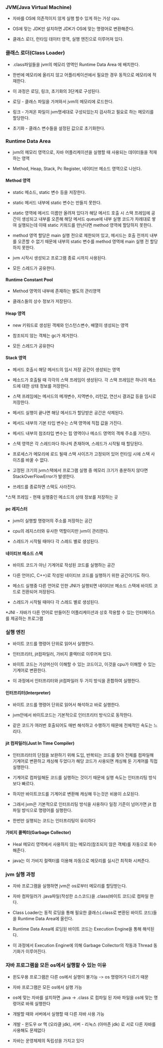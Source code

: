 ### JVM(Java Virtual Machine)

* 자바를 OS에 의존적이지 않게 실행 할수 있게 하는 가상 cpu.

* OS에 맞는 JDK만 설치하면 JDK가 OS에 맞는 명령어로 변환해준다.

* 클래스 로더, 런타임 데이터 영역, 실행 엔진으로 이루어져 있다.


### 클래스 로더(Class Loader)

* .class파일들을 jvm의 메모리 영역인 Runtime Data Area 에 배치한다.

* 한번에 메모리에 올리지 않고 어플리케이션에서 필요한 경우 동적으로 메모리에 적재한다.

* 이 과정은 로딩, 링크, 초기화의 3단계로 구성된다.

* 로딩 - 클래스 파일을 가져와서 jvm의 메모리에 로드한다.

* 링크 - 가져온 파일이 jvm명세대로 구성되있는지 검사하고 필요로 하는 메모리를 할당한다.

* 초기화 - 클래스 변수들을 설정된 값으로 초기화한다.


### Runtime Data Area

* jvm의 메모리 영역으로, 자바 어플리케이션을 실행할 때 사용되는 데이터들을 적재하는 영역

* Method, Heap, Stack, Pc Register, 네이티브 메소드 영역으로 나뉜다.


#### Method 영역

* static 메소드, static 변수 등을 저장한다.

* static 메서드 내부에 static 변수는 만들지 못한다.

* static 영역에 메서드 이름만 올려져 있다가 해당 메서드 호출 시 스택 프레임에 공간이 생성되고 내부를 오픈해 해당 메서드 queue에 내부 실행 코드가 차례대로 쌓여 실행되는데 이때 static 키워드를 만난다면 method 영역에 할당하지 못한다.

* method 영역 할당은 main 실행 전으로 제한되어 있고, 메서드는 호출 전까지 내부를 오픈할 수 없기 때문에 내부의 static 변수를 method 영역에 main 실행 전 할당하지 못한다.

* jvm 시작시 생성되고 프로그램 종료 시까지 사용된다.

* 모든 스레드가 공유한다.


#### Runtime Constant Pool

* Method 영역의 내부에 존재하는 별도의 관리영역

* 클래스들의 상수 정보가 저장된다.


#### Heap 영역

* new 키워드로 생성된 객체와 인스턴스변수, 배열이 생성되는 영역

* 참조되지 않는 객체는 gc가 제거한다.

* 모든 스레드가 공유한다


#### Stack 영역

* 메서드 호출시 해당 메서드의 임시 저장 공간이 생성되는 영역

* 메소드가 호출될 때 각각의 스택 프레임이 생성된다. 각 스택 프레임은 하나의 메소드에 대한 상태 정보를 저장한다.

* 스택 프레임에는 메서드의 메개변수, 지역변수, 리턴값, 연산시 결과값 등을 임시로 저장한다.

* 메서드 실행이 끝나면 해당 메서드가 할당받은 공간은 삭제된다.

* 메서드 내부의 기본 타입 변수는 스택 영역에 직접 값을 가진다.

* 메서드 내부의 참조타입 변수는 힙 영역이나 메소드 영역의 객체 주소를 가진다.

* 스택 영역은 각 스레드마다 하나씩 존재하며, 스레드가 시작될 때 할당된다.

* 프로세스가 메모리에 로드 될때 스택 사이즈가 고정되어 있어 런타임 시에 스택 사이즈를 바꿀 수 없다.

* 고정된 크기의 jvm스택에서 프로그램 실행 중 메모리 크기가 충분하지 않다면 StackOverFlowError가 발생한다.

* 쓰레드를 종료하면 스택도 사라진다.

*스택 프레임 - 현재 실행중인 메소드의 상태 정보를 저장하는 곳


#### pc 레지스터

* jvm이 실행할 명령어의 주소를 저장하는 공간

* cpu의 레지스터와 유사한 역할이지만 jvm이 관리한다.

* 스레드가 시작될 때마다 각 스레드 별로 생성된다.


#### 네이티브 메소드 스택

* 바이트 코드가 아닌 기계어로 작성된 코드를 실행하는 공간

* 다른 언어(C, C++)로 작성된 네이티브 코드를 실행하기 위한 공간이기도 하다.

* 메소드 실행중 다른 언어로 인한 JNI가 실행되면 네이티브 메소드 스택에 바이트 코드로 전환되어 저장된다.

* 스레드가 시작될 때마다 각 스레드 별로 생성된다.

*JNI - 자바가 다른 언어로 만들어진 어플리케이션과 상호 작용할 수 있는 인터페이스를 제공하는 프로그램


### 실행 엔진

* 바이트 코드를 명령어 단위로 읽어서 실행한다.

* 인터프리터, jit컴파일러, 가비지 콜렉터로 이루어져 있다.

* 바이트 코드는 가상머신이 이해할 수 있는 코드이고, 이것을 cpu가 이해할 수 있는 기계어로 변환한다.

* 이 과정에서 인터프리터와 jit컴파일러 두 가지 방식을 혼합하여 실행한다.


#### 인터프리터(Interpreter)

* 바이트 코드를 명령어 단위로 읽어서 해석하고 바로 실행한다.

* jvm안에서 바이트코드는 기본적으로 인터프리터 방식으로 동작한다.

* 같은 코드가 여러번 호출되어도 매번 해석하고 수행하기 때문에 전체적인 속도는 느리다.


#### jit 컴파일러(Just In Time Compiler)

* 인터프리터의 단점을 보완하기 위해 도입, 반복되는 코드를 찾아 전체를 컴파일해 기계어로 변환하고 캐싱해 두었다가 해당 코드가 사용되면 캐싱해 둔 기계어를 직접 실행한다.

* 기계어로 컴파일해둔 코드를 실행하는 것이기 때문에 실행 속도는 인터프리팅 방식보다 빠르다.

* 하지만 바이트코드를 기계어로 변환해 캐싱해 두는것은 비용이 소모된다.

* 그래서 jvm은 기본적으로 인터프리팅 방식을 사용하다 일정 기준이 넘어가면 jit 컴파일 뱡식으로 명령어를 실행한다.

* 한번만 실행되는 코드는 인터프리팅이 유리하다

#### 가비지 콜렉터(Garbage Collector)

* Heal 메모리 영역에서 사용하지 않는 메모리(참조되지 않은 객체)를 자동으로 회수 해준다.

* java는 이 가비지 컬렉터를 이용해 자동으로 메모리를 실시간 최적화 시켜준다.



### jvm 실행 과정

* 자바 프로그램을 실행하면 jvm은 os로부터 메모리를 할당받는다.

* 자바 컴파일러가 .java파일(작성한 소스코드)을 .class(바이트 코드)로 컴파일 한다.

* Class Loader는 동적 로딩을 통해 필요한 클래스(.class로 변환된 바이트 코드)들을 Runtime Data Area에 올린다.

* Runtime Data Area에 로딩된 바이트 코드는 Execution Engine을 통해 해석된다.

* 이 과정에서 Execution Engine에 의해 Garbage Collector의 작동과 Thread 동기화가 이루어진다.


### 자바 프로그램을 모든 os에서 실행할 수 있는 이유

* 윈도우용 프로그램은 다른 os에서 실행이 불가능 -> os 명령어가 다르기 때문 

* 자바 프로그램은 모든 os에서 실행 가능

* os에 맞는 자바를 설치하면 .java -> .class 로 컴파일 된 자바 파일을 os에 맞는 명령어로 바꿔 실행한다

* 개발할 때와 서버에서 실행할 때 다른 자바 사용 가능

* 개발 - 윈도우 or 맥 (오라클 jdk), 서버 - 리눅스 (아마존 jdk) 로 서로 다른 자바를 사용해도 문제없다

* 자바는 운영체제의 독립성을 가지고 있다
